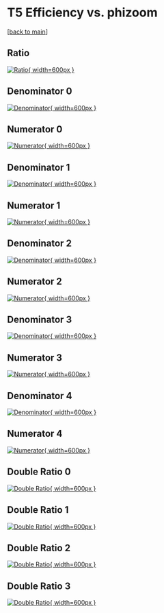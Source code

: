 # T5 Efficiency vs. phizoom

[[back to main](./)]



## Ratio

[![Ratio](../mtv/var/T5_loweta_0_0_eff_phizoom.png){ width=600px }](../mtv/var/T5_loweta_0_0_eff_phizoom.pdf)

## Denominator 0

[![Denominator](../mtv/den/T5_loweta_0_0_eff_phizoom_den0.png){ width=600px }](../mtv/den/T5_loweta_0_0_eff_phizoom_den0.pdf)

## Numerator 0

[![Numerator](../mtv/num/T5_loweta_0_0_eff_phizoom_num0.png){ width=600px }](../mtv/num/T5_loweta_0_0_eff_phizoom_num0.pdf)

## Denominator 1

[![Denominator](../mtv/den/T5_loweta_0_0_eff_phizoom_den1.png){ width=600px }](../mtv/den/T5_loweta_0_0_eff_phizoom_den1.pdf)

## Numerator 1

[![Numerator](../mtv/num/T5_loweta_0_0_eff_phizoom_num1.png){ width=600px }](../mtv/num/T5_loweta_0_0_eff_phizoom_num1.pdf)

## Denominator 2

[![Denominator](../mtv/den/T5_loweta_0_0_eff_phizoom_den2.png){ width=600px }](../mtv/den/T5_loweta_0_0_eff_phizoom_den2.pdf)

## Numerator 2

[![Numerator](../mtv/num/T5_loweta_0_0_eff_phizoom_num2.png){ width=600px }](../mtv/num/T5_loweta_0_0_eff_phizoom_num2.pdf)

## Denominator 3

[![Denominator](../mtv/den/T5_loweta_0_0_eff_phizoom_den3.png){ width=600px }](../mtv/den/T5_loweta_0_0_eff_phizoom_den3.pdf)

## Numerator 3

[![Numerator](../mtv/num/T5_loweta_0_0_eff_phizoom_num3.png){ width=600px }](../mtv/num/T5_loweta_0_0_eff_phizoom_num3.pdf)

## Denominator 4

[![Denominator](../mtv/den/T5_loweta_0_0_eff_phizoom_den4.png){ width=600px }](../mtv/den/T5_loweta_0_0_eff_phizoom_den4.pdf)

## Numerator 4

[![Numerator](../mtv/num/T5_loweta_0_0_eff_phizoom_num4.png){ width=600px }](../mtv/num/T5_loweta_0_0_eff_phizoom_num4.pdf)

## Double Ratio 0

[![Double Ratio](../mtv/ratio/T5_loweta_0_0_eff_phizoom_ratio0.png){ width=600px }](../mtv/ratio/T5_loweta_0_0_eff_phizoom_ratio0.pdf)

## Double Ratio 1

[![Double Ratio](../mtv/ratio/T5_loweta_0_0_eff_phizoom_ratio1.png){ width=600px }](../mtv/ratio/T5_loweta_0_0_eff_phizoom_ratio1.pdf)

## Double Ratio 2

[![Double Ratio](../mtv/ratio/T5_loweta_0_0_eff_phizoom_ratio2.png){ width=600px }](../mtv/ratio/T5_loweta_0_0_eff_phizoom_ratio2.pdf)

## Double Ratio 3

[![Double Ratio](../mtv/ratio/T5_loweta_0_0_eff_phizoom_ratio3.png){ width=600px }](../mtv/ratio/T5_loweta_0_0_eff_phizoom_ratio3.pdf)

